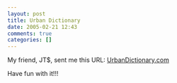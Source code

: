 ```yaml
---
layout: post
title: Urban Dictionary
date: 2005-02-21 12:43
comments: true
categories: []
---
```

My friend, JT$, sent me this URL:
<a href="http://www.urbandictionary.com">UrbanDictionary.com</a>

Have fun with it!!!
